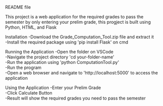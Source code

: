 README file

This project is a web application for the required grades to pass the semester by only
entering your prelim grade, this progject is built using Python, HTML, and Flask

Installation
-Download the Grade_Computation_Tool.zip file and extract it <br>
-Install the required package using 'pip install Flask' on cmd

Running the Application
-Open the folder on VSCode<br>
-Navigate the project directory 'cd your-folder-name'<br>
-Run the application using 'python ComputationTool.py'<br>
-Run the program<br>
-Open a web browser and navigate to 'http://localhost:5000' to access the application

Using the Application
-Enter your Prelim Grade<br>
-Click Calculate Button<br>
-Result will show the required grades you need to pass the semester

